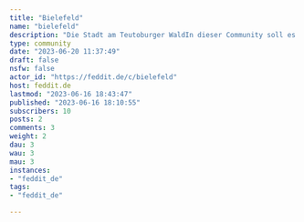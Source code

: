 ```yaml
---
title: "Bielefeld" 
name: "bielefeld"
description: "Die Stadt am Teutoburger WaldIn dieser Community soll es primär um Themen zur Stadt Bielefeld und ihrer näheren Umgebung gehen.Seid ihr neu in der Stadt? Habt ihr vor Bielefeld zu besuchen? Wollt ihr einfach nur neue Aktivitäten oder Freunde hier finden? Habt ihr früher in Bielefeld gelebt und wollt den Kontakt mit eurer alten Heimat aufrecht erhalten? Dann seid ihr hier richtig.Posts und Kommentare können in Deutsch oder Englisch verfasst werden. Andere Sprachen kann ich leider nicht moderieren aber wenn sich noch weitere Moderatoren finden die weitere Sprachen sprechen sind auch gern weitere Sprachen willkommen.This community's primary focus is the German city Bielefeld and the surrounding area.Are you new to the city? Do you plan to visit Bielefeld? Do you simply want to find some new activities or friends here? Did you live in Bielefeld in the past and want to stay connected to your old home? You found the right place for that.Posts and comments can use German or English. I am unable to moderate posts in other languages but if we find more moderators who speak additional languages those languages will be welcome too.[Bielefeld Website](https://www.bielefeld.de/)[Mobiel - Bielefelder Nahverkehr](https://www.mobiel.de/)[Universität Bielefeld](https://www.uni-bielefeld.de/)[Heimat-Tierpark Olderdissen](https://www.bielefeld.de/tierpark)[Discord Bielefeld & Umgebung](https://discord.gg/rb6buHq)"
type: community
date: "2023-06-20 11:37:49"
draft: false
nsfw: false
actor_id: "https://feddit.de/c/bielefeld"
host: feddit.de
lastmod: "2023-06-16 18:43:47"
published: "2023-06-16 18:10:55"
subscribers: 10
posts: 2
comments: 3
weight: 2
dau: 3
wau: 3
mau: 3
instances:
- "feddit_de"
tags: 
- "feddit_de"

---
```

